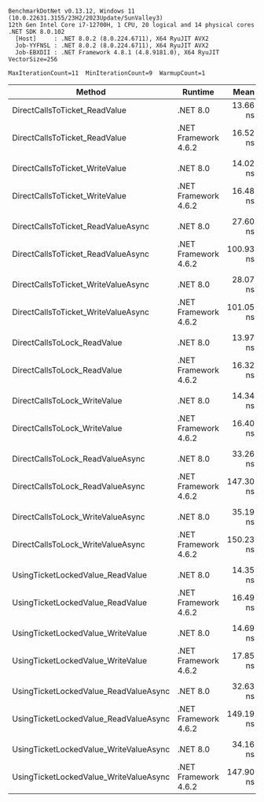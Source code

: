 ```

BenchmarkDotNet v0.13.12, Windows 11 (10.0.22631.3155/23H2/2023Update/SunValley3)
12th Gen Intel Core i7-12700H, 1 CPU, 20 logical and 14 physical cores
.NET SDK 8.0.102
  [Host]     : .NET 8.0.2 (8.0.224.6711), X64 RyuJIT AVX2
  Job-YYFNSL : .NET 8.0.2 (8.0.224.6711), X64 RyuJIT AVX2
  Job-EBXDII : .NET Framework 4.8.1 (4.8.9181.0), X64 RyuJIT VectorSize=256

MaxIterationCount=11  MinIterationCount=9  WarmupCount=1  

```
| Method                                 | Runtime              | Mean      | Error    | StdDev   | Ratio | RatioSD |
|--------------------------------------- |--------------------- |----------:|---------:|---------:|------:|--------:|
| DirectCallsToTicket_ReadValue          | .NET 8.0             |  13.66 ns | 0.160 ns | 0.095 ns |  1.00 |    0.00 |
| DirectCallsToTicket_ReadValue          | .NET Framework 4.6.2 |  16.52 ns | 0.083 ns | 0.049 ns |  1.21 |    0.01 |
|                                        |                      |           |          |          |       |         |
| DirectCallsToTicket_WriteValue         | .NET 8.0             |  14.02 ns | 0.122 ns | 0.064 ns |  1.00 |    0.00 |
| DirectCallsToTicket_WriteValue         | .NET Framework 4.6.2 |  16.48 ns | 0.078 ns | 0.041 ns |  1.18 |    0.01 |
|                                        |                      |           |          |          |       |         |
| DirectCallsToTicket_ReadValueAsync     | .NET 8.0             |  27.60 ns | 0.508 ns | 0.336 ns |  1.00 |    0.00 |
| DirectCallsToTicket_ReadValueAsync     | .NET Framework 4.6.2 | 100.93 ns | 0.245 ns | 0.146 ns |  3.66 |    0.05 |
|                                        |                      |           |          |          |       |         |
| DirectCallsToTicket_WriteValueAsync    | .NET 8.0             |  28.07 ns | 0.659 ns | 0.477 ns |  1.00 |    0.00 |
| DirectCallsToTicket_WriteValueAsync    | .NET Framework 4.6.2 | 101.05 ns | 0.436 ns | 0.228 ns |  3.61 |    0.07 |
|                                        |                      |           |          |          |       |         |
| DirectCallsToLock_ReadValue            | .NET 8.0             |  13.97 ns | 0.231 ns | 0.138 ns |  1.00 |    0.00 |
| DirectCallsToLock_ReadValue            | .NET Framework 4.6.2 |  16.32 ns | 0.124 ns | 0.065 ns |  1.17 |    0.01 |
|                                        |                      |           |          |          |       |         |
| DirectCallsToLock_WriteValue           | .NET 8.0             |  14.34 ns | 0.169 ns | 0.088 ns |  1.00 |    0.00 |
| DirectCallsToLock_WriteValue           | .NET Framework 4.6.2 |  16.40 ns | 0.087 ns | 0.052 ns |  1.14 |    0.01 |
|                                        |                      |           |          |          |       |         |
| DirectCallsToLock_ReadValueAsync       | .NET 8.0             |  33.26 ns | 0.974 ns | 0.704 ns |  1.00 |    0.00 |
| DirectCallsToLock_ReadValueAsync       | .NET Framework 4.6.2 | 147.30 ns | 7.815 ns | 5.169 ns |  4.43 |    0.14 |
|                                        |                      |           |          |          |       |         |
| DirectCallsToLock_WriteValueAsync      | .NET 8.0             |  35.19 ns | 1.027 ns | 0.743 ns |  1.00 |    0.00 |
| DirectCallsToLock_WriteValueAsync      | .NET Framework 4.6.2 | 150.23 ns | 4.030 ns | 2.914 ns |  4.27 |    0.12 |
|                                        |                      |           |          |          |       |         |
| UsingTicketLockedValue_ReadValue       | .NET 8.0             |  14.35 ns | 0.281 ns | 0.186 ns |  1.00 |    0.00 |
| UsingTicketLockedValue_ReadValue       | .NET Framework 4.6.2 |  16.49 ns | 0.254 ns | 0.168 ns |  1.15 |    0.02 |
|                                        |                      |           |          |          |       |         |
| UsingTicketLockedValue_WriteValue      | .NET 8.0             |  14.69 ns | 0.106 ns | 0.055 ns |  1.00 |    0.00 |
| UsingTicketLockedValue_WriteValue      | .NET Framework 4.6.2 |  17.85 ns | 1.255 ns | 0.907 ns |  1.23 |    0.07 |
|                                        |                      |           |          |          |       |         |
| UsingTicketLockedValue_ReadValueAsync  | .NET 8.0             |  32.63 ns | 0.476 ns | 0.283 ns |  1.00 |    0.00 |
| UsingTicketLockedValue_ReadValueAsync  | .NET Framework 4.6.2 | 149.19 ns | 6.940 ns | 5.018 ns |  4.60 |    0.18 |
|                                        |                      |           |          |          |       |         |
| UsingTicketLockedValue_WriteValueAsync | .NET 8.0             |  34.16 ns | 0.252 ns | 0.132 ns |  1.00 |    0.00 |
| UsingTicketLockedValue_WriteValueAsync | .NET Framework 4.6.2 | 147.90 ns | 3.617 ns | 2.615 ns |  4.33 |    0.09 |
